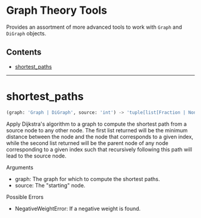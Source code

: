 # Graph Theory Tools

Provides an assortment of more advanced tools to work with `Graph` and
    `DiGraph` objects.

## Contents

- [shortest\_paths](./#shortest_paths)

---

# shortest\_paths

```python
(graph: 'Graph | DiGraph', source: 'int') -> 'tuple[list[Fraction | None], list[int | None]]'
```

Apply Dijkstra's algorithm to a graph to compute the shortest path
    from a source node to any other node. The first list returned
    will be the minimum distance between the node and the node
    that corresponds to a given index, while the second list
    returned will be the parent node of any node corresponding to a
    given index such that recursively following this path will
    lead to the source node.

Arguments
- graph: The graph for which to compute the shortest paths.
- source: The "starting" node.

Possible Errors
- NegativeWeightError: If a negative weight is found.

<!--this file has been automatically generated-->
